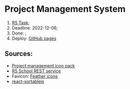 # Project Management System

1. [RS Task](https://github.com/rolling-scopes-school/tasks/blob/master/tasks/react/project-management-system-EN.md);
3. Deadline: 2022-12-06;
4. Done: ;
5. Deploy: [GitHub pages](#)

## Sources:
- [Project management icon pack](https://www.flaticon.com/packs/project-management-82/2)
- [RS School REST service](https://github.com/vitaly-sazonov/kanban-rest)
- Favicon: [Feather icons](https://iconer.app/feather/)
- [react-sortablejs](https://github.com/SortableJS/react-sortablejs)